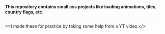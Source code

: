 <strong>
This repository contains small css projects like loading animations, tiles, country flags, etc.
</strong>

<hr>

<>I made these for practice by taking some help from a YT video.</>

